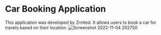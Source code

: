 # Car Booking Application

This application was developed by Zrnited. It allows users to book a car for travels based on their location.
![Screenshot 2022-11-04 202750](https://user-images.githubusercontent.com/99731766/200059318-d3e50270-de28-4de3-9cae-c230bd7d8da8.jpg)
